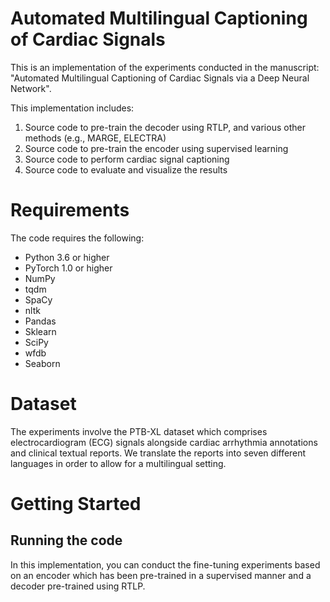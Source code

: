 # Automated Multilingual Captioning of Cardiac Signals

This is an implementation of the experiments conducted in the manuscript: "Automated Multilingual Captioning of Cardiac Signals via a Deep Neural Network". 

This implementation includes:
1. Source code to pre-train the decoder using RTLP, and various other methods (e.g., MARGE, ELECTRA)
2. Source code to pre-train the encoder using supervised learning
3. Source code to perform cardiac signal captioning 
4. Source code to evaluate and visualize the results

# Requirements

The code requires the following:

* Python 3.6 or higher
* PyTorch 1.0 or higher
* NumPy
* tqdm 
* SpaCy
* nltk
* Pandas
* Sklearn
* SciPy
* wfdb
* Seaborn

# Dataset

The experiments involve the PTB-XL dataset which comprises electrocardiogram (ECG) signals alongside cardiac arrhythmia annotations and clinical textual reports. We translate the reports into seven different languages in order to allow for a multilingual setting. 

# Getting Started

## Running the code

In this implementation, you can conduct the fine-tuning experiments based on an encoder which has been pre-trained in a supervised manner and a decoder pre-trained using RTLP.
